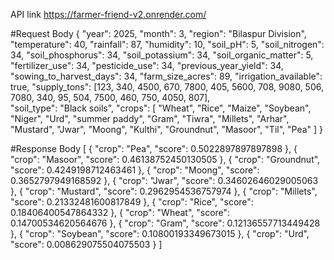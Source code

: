 API link https://farmer-friend-v2.onrender.com/

#Request Body
{
    "year": 2025,
    "month": 3,
    "region": "Bilaspur Division",
    "temperature": 40,
    "rainfall": 87,
    "humidity": 10,
    "soil_pH": 5,
    "soil_nitrogen": 34,
    "soil_phosphorus": 34,
    "soil_potassium": 34,
    "soil_organic_matter": 5,
    "fertilizer_use": 34,
    "pesticide_use": 34,
    "previous_year_yield": 34,
    "sowing_to_harvest_days": 34,
    "farm_size_acres": 89,
    "irrigation_available": true,
    "supply_tons": [123, 340, 4500, 670, 7800, 405, 5600, 708, 9080, 506, 7080, 340, 95, 504, 7500, 460, 750, 4050, 807],     
    "soil_type": "Black soils",
    "crops": [
      "Wheat", "Rice", "Maize", "Soybean", "Niger", "Urd", "summer paddy", "Gram", "Tiwra",
      "Millets", "Arhar", "Mustard", "Jwar", "Moong", "Kulthi", "Groundnut", "Masoor", "Til", "Pea"
    ]
  }

  #Response Body
[
  {
    "crop": "Pea",
    "score": 0.5022897897897898
  },
  {
    "crop": "Masoor",
    "score": 0.46138752450130505
  },
  {
    "crop": "Groundnut",
    "score": 0.4249198712463461
  },
  {
    "crop": "Moong",
    "score": 0.3652797949168592
  },
  {
    "crop": "Jwar",
    "score": 0.34602646029005063
  },
  {
    "crop": "Mustard",
    "score": 0.2962954536757974
  },
  {
    "crop": "Millets",
    "score": 0.21332481600817849
  },
  {
    "crop": "Rice",
    "score": 0.18406400547864332
  },
  {
    "crop": "Wheat",
    "score": 0.14700534620564676
  },
  {
    "crop": "Gram",
    "score": 0.12136557713449428
  },
  {
    "crop": "Soybean",
    "score": 0.10800193349673015
  },
  {
    "crop": "Urd",
    "score": 0.008629075504075503
  }
]
